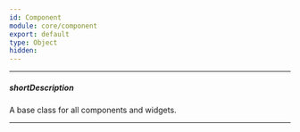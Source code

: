 ```yaml
---
id: Component
module: core/component
export: default
type: Object
hidden: 
---
```

---
##### shortDescription
A base class for all components and widgets.

---
